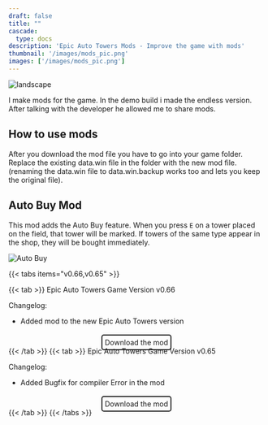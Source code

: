 ```yaml
---
draft: false
title: ""
cascade:
  type: docs
description: 'Epic Auto Towers Mods - Improve the game with mods'
thumbnail: '/images/mods_pic.png'
images: ['/images/mods_pic.png']
---
```


![landscape](/images/mods_pic.png)

I make mods for the game. In the demo build i made the endless version. After talking with the developer he allowed me to share mods.

## How to use mods

After you download the mod file you have to go into your game folder. Replace the existing data.win file in the folder with the new mod file. (renaming the data.win file to data.win.backup works too and lets you keep the original file). 

## Auto Buy Mod

This mod adds the Auto Buy feature. When you press `E` on a tower placed on the field, that tower will be marked.
If towers of the same type appear in the shop, they will be bought immediately. 

![Auto Buy](https://data.epic-auto-towers.com/auto_buy.gif)

{{< tabs items="v0.66,v0.65" >}}

  {{< tab >}}
  Epic Auto Towers Game Version v0.66

  Changelog:
  - Added mod to the new Epic Auto Towers version

  <div style="text-align:center; margin-top: 25px">
  <a href="https://data.epic-auto-towers.com/data-auto-buy-v0.66.win" download style="text-decoration:none; color: inherit; padding: 5px; border: 2px solid; border-radius: 5px;">Download the mod</a>
</div>
  {{< /tab >}}
  {{< tab >}}
  Epic Auto Towers Game Version v0.65

  Changelog:
  - Added Bugfix for compiler Error in the mod
  
  <div style="text-align:center; margin-top: 25px">
  <a href="https://data.epic-auto-towers.com/data-bugfix-v0.65.win" download style="text-decoration:none; color: inherit; padding: 5px; border: 2px solid; border-radius: 5px;">Download the mod</a>
  </div>
  {{< /tab >}}
{{< /tabs >}}